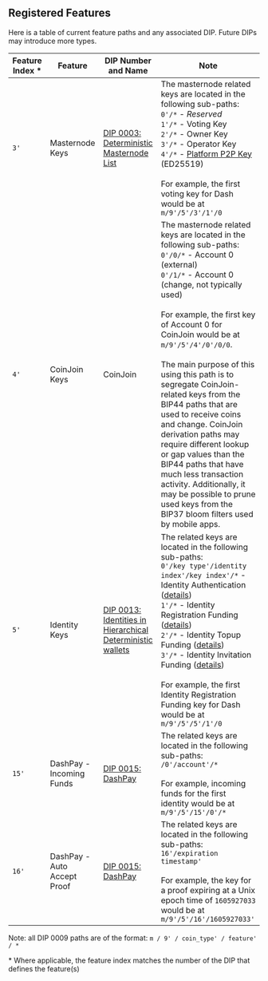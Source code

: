 ## Registered Features

Here is a table of current feature paths and any associated DIP. Future DIPs may introduce more types.


| Feature Index * | Feature | DIP Number and Name | Note |
| ------------------ | ------------ | ------------------- | ---- |
| `3'` | Masternode Keys | [DIP 0003: Deterministic Masternode List](https://github.com/dashpay/dips/blob/master/dip-0003.md) | The masternode related keys are located in the following sub-paths:  <br>`0'/*` - _Reserved_<br>`1'/*` - Voting Key<br>`2'/*` - Owner Key<br>`3'/*` - Operator Key<br>`4'/*` - [Platform P2P Key](../dip-0028.md#calculating-the-platform-node-id) (ED25519)<br><br>For example, the first voting key for Dash would be at `m/9'/5'/3'/1'/0` |
| `4'` | CoinJoin Keys | CoinJoin | The masternode related keys are located in the following sub-paths:  <br>`0'/0/*` - Account 0 (external)<br>`0'/1/*` - Account 0 (change, not typically used)<br><br>For example, the first key of Account 0 for CoinJoin would be at `m/9'/5'/4'/0'/0/0`.<br><br>The main purpose of this using this path is to segregate CoinJoin-related keys from the BIP44 paths that are used to receive coins and change.  CoinJoin derivation paths may require different lookup or gap values than the BIP44 paths that have much less transaction activity.  Additionally, it may be possible to prune used keys from the BIP37 bloom filters used by mobile apps.|
| `5'` | Identity Keys | [DIP 0013: Identities in Hierarchical Deterministic wallets](../dip-0013.md) | The related keys are located in the following sub-paths: <br>`0'/key type'/identity index'/key index'/*` - Identity Authentication ([details](../dip-0013.md#identity-authentication-keys))<br>`1'/*` - Identity Registration Funding ([details](../dip-0013.md#identity-registration-funding-keys))<br>`2'/*` - Identity Topup Funding ([details](../dip-0013.md#identity-top-up-funding-keys))<br>`3'/*` - Identity Invitation Funding ([details](../dip-0013.md#identity-invitatation-funding-keys))<br><br>For example, the first Identity Registration Funding key for Dash would be at `m/9'/5'/5'/1'/0` |
| `15'` | DashPay - Incoming Funds | [DIP 0015: DashPay](../dip-0015.md#dashpay-incoming-funds-derivation-path) | The related keys are located in the following sub-paths: `/0'/account'/*`<br><br>For example, incoming funds for the first identity would be at `m/9'/5'/15'/0'/*` |
| `16'` | DashPay - Auto Accept Proof | [DIP 0015: DashPay](../dip-0015.md#auto-accept-proof-autoacceptproof) | The related keys are located in the following sub-paths: `16'/expiration timestamp'`<br><br>For example, the key for a proof expiring at a Unix epoch time of `1605927033` would be at `m/9'/5'/16'/1605927033'` |

Note: all DIP 0009 paths are of the format: `m / 9' / coin_type' / feature' / *`

\* Where applicable, the feature index matches the number of the DIP that defines the feature(s)

